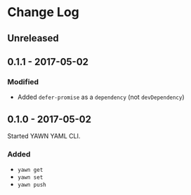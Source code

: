 # Change Log

## Unreleased

## 0.1.1 - 2017-05-02

### Modified

- Added `defer-promise` as a `dependency` (not `devDependency`)

## 0.1.0 - 2017-05-02

Started YAWN YAML CLI.

### Added

- `yawn get`
- `yawn set`
- `yawn push`
